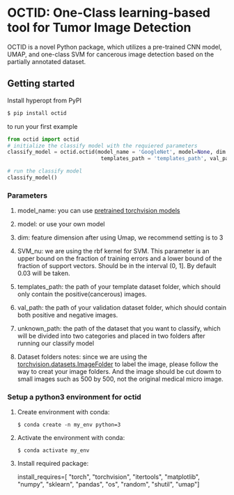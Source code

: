 
# OCTID: One-Class learning-based tool for Tumor Image Detection

OCTID is a novel Python package, which utilizes a pre-trained CNN model, UMAP, and one-class SVM for cancerous image detection based on the partially annotated dataset.

## Getting started

Install hyperopt from PyPI

```bash
$ pip install octid
```

to run your first example

```python
from octid import octid
# initialize the classify model with the requiered parameters
classify_model = octid.octid(model_name = 'GoogleNet', model=None, dim = 3, SVM_nu = 0.03, 
                              templates_path = 'templates_path', val_path = 'val_path', unknown_path='unknown_path')

# run the classify model
classify_model()
```

### Parameters
1. model_name: you can use [pretrained torchvision models](https://pytorch.org/docs/stable/torchvision/models.html)  

2. model: or use your own model

3. dim: feature dimension after using Umap, we recommend setting is to 3

4. SVM_nu: we are using the rbf kernel for SVM. This parameter is an upper bound on the fraction of training errors and a lower bound of the fraction of support vectors. Should be in the interval (0, 1]. By default 0.03 will be taken.

5. templates_path: the path of your template dataset folder, which should only contain the positive(cancerous) images.

6. val_path: the path of your validation dataset folder, which should contain both positive and negative images.

7. unknown_path: the path of the dataset that you want to classify, which will be divided into two categories and placed in two folders after running our classify model

8. Dataset folders notes: since we are using the [torchvision.datasets.ImageFolder](https://pytorch.org/docs/stable/torchvision/datasets.html#imagefolder) to label the image, please follow the way to creat your image folders. And the image should be cut dowm to small images such as 500 by 500, not the original medical micro image.

### Setup a python3 environment for octid
1. Create environment with conda:  

   `$ conda create -n my_env python=3`

2. Activate the environment with conda:  

   `$ conda activate my_env`

3. Install required package:

   install_requires=[
        "torch",
        "torchvision",
        "itertools",
        "matplotlib",
        "numpy",
        "sklearn",
        "pandas",
        "os",
        "random",
        "shutil",
        "umap"]


